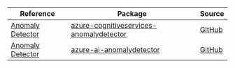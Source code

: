 | Reference | Package | Source |
|---|---|---|
|[Anomaly Detector](https://github.com/Azure/azure-sdk-for-python/blob/main/sdk/cognitiveservices/azure-cognitiveservices-anomalydetector/README.md)|[azure-cognitiveservices-anomalydetector](https://pypi.org/project/azure-cognitiveservices-anomalydetector)|[GitHub](https://github.com/Azure/azure-sdk-for-python)|
|[Anomaly Detector](https://github.com/Azure/azure-sdk-for-python/blob/main/sdk/anomalydetector/azure-ai-anomalydetector/README.md)|[azure-ai-anomalydetector](https://pypi.org/project/azure-ai-anomalydetector)|[GitHub](https://github.com/Azure/azure-sdk-for-python)|
